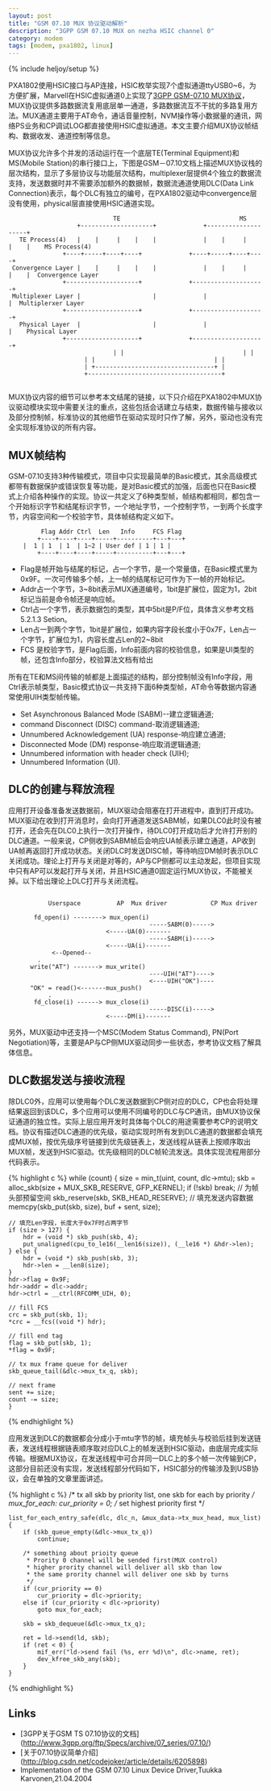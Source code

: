 ```yaml
---
layout: post
title: "GSM 07.10 MUX 协议驱动解析"
description: "3GPP GSM 07.10 MUX on nezha HSIC channel 0"
category: modem
tags: [modem, pxa1802, linux]
---
```

{% include heljoy/setup %}

<p class="paragraph">
PXA1802使用HSIC接口与AP连接，HSIC枚举实现7个虚拟通道ttyUSB0~6，为方便扩展，Marvell在HSIC虚拟通道0上实现了<a href="">3GPP GSM-07.10 MUX协议</a>，MUX协议提供多路数据流复用底层单一通道，多路数据流互不干扰的多路复用方法。MUX通道主要用于AT命令，通话音量控制，NVM操作等小数据量的通讯，网络PS业务和CP调试LOG都直接使用HSIC虚拟通道。本文主要介绍MUX协议帧结构、数据收发、通道控制等信息。
</p>

<!-- more -->

<p class="paragraph">
MUX协议允许多个并发的活动运行在一个底层TE(Terminal Equipment)和MS(Mobile Station)的串行接口上，下图是GSM－07.10文档上描述MUX协议栈的层次结构，显示了多层协议与功能层次结构，multiplexer层提供4个独立的数据流支持，发送数据时并不需要添加额外的数据帧，数据流通道使用DLC(Data Link Connection)表示，每个DLC有独立的编号，在PXA1802驱动中convergence层没有使用，physical层直接使用HSIC通道实现。
</p>


```
                             TE                                 MS
                   +--------------------+             +--------------------+ 
   TE Process(4)   |    |     |    |    |             |    |     |    |    |    MS Process(4)
         	   +----+-----+----+----+             +----+-----+----+----+
 Convergence Layer |    |     |    |    |             |    |     |    |    |  Convergence Layer
         	   +--------------------+             +--------------------+
 Multiplexer Layer |                    |             |                    |  Multiplerxer Layer
         	   +--------------------+             +--------------------+
   Physical Layer  |                    |             |                    |    Physical Layer
         	   +--------------------+             +--------------------+
                             | |                                 | |
         		     | |                                 | |
         		     | +---------------------------------+ |
         		     +-------------------------------------+
         
```

<p class="paragraph">
MUX协议内容的细节可以参考本文结尾的链接，以下只介绍在PXA1802中MUX协议驱动模块实现中需要关注的重点，这些包括会话建立与结束，数据传输与接收以及部分控制帧，标准协议的其他细节在驱动实现时只作了解，另外，驱动也没有完全实现标准协议的所有内容。
</p>

## MUX帧结构

<p class="paragraph">
GSM-07.10支持3种传输模式，项目中只实现最简单的Basic模式，其余高级模式都带有数据保护或错误恢复等功能，是对Basic模式的加强，后面也只在Basic模式上介绍各种操作的实现。协议一共定义了6种类型帧，帧结构都相同，都包含一个开始标识字节和结尾标识字节，一个地址字节，一个控制字节，一到两个长度字节，内容空间和一个校验字节，具体帧结构定义如下。
</p>


```
         Flag Addr Ctrl  Len   Info     FCS Flag
        +----+----+----+-----+----------+---+---+
	|  1 | 1  | 1  | 1~2 | User def | 1 | 1 |
        +----+----+----+-----+----------+---+---+
```

- Flag是帧开始与结尾的标记，占一个字节，是一个常量值，在Basic模式里为0x9F。一次可传输多个帧，上一帧的结尾标记可作为下一帧的开始标记。
- Addr占一个字节，3~8bit表示MUX通道编号，1bit是扩展位，固定为1，2bit标记当前是命令帧还是响应帧。
- Ctrl占一个字节，表示数据包的类型，其中5bit是P/F位，具体含义参考文档5.2.1.3 Setion。
- Len占一到两个字节，1bit是扩展位，如果内容字段长度小于0x7F，Len占一个字节，扩展位为1，内容长度占Len的2~8bit
- FCS 是校验字节，是Flag后面，Info前面内容的校验信息，如果是UI类型的帧，还包含Info部分，校验算法文档有给出


<p class="paragraph">
所有在TE和MS间传输的帧都是上面描述的结构，部分控制帧没有Info字段，用Ctrl表示帧类型，Basic模式协议一共支持下面6种类型帧，AT命令等数据内容通常使用UIH类型帧传输。
</p>

- Set Asynchronous Balanced Mode (SABM)--建立逻辑通道;
- command Disconnect (DISC) command-取消逻辑通道;
- Unnumbered Acknowledgement (UA) response-响应建立通道;
- Disconnected Mode (DM) response-响应取消逻辑通道;
- Unnumbered information with header check (UIH);
- Unnumbered Information (UI).
 

## DLC的创建与释放流程

<p class="paragraph">
应用打开设备准备发送数据前，MUX驱动会阻塞在打开进程中，直到打开成功。MUX驱动在收到打开消息时，会向打开通道发送SABM帧，如果DLC0此时没有被打开，还会先在DLC0上执行一次打开操作，待DLC0打开成功后才允许打开别的DLC通道。一般来说，CP侧收到SABM帧后会响应UA帧表示建立通道，AP收到UA帧再返回打开成功状态。关闭DLC时发送DISC帧，等待响应DM帧时表示DLC关闭成功。理论上打开与关闭是对等的，AP与CP侧都可以主动发起，但项目实现中只有AP可以发起打开与关闭，并且HSIC通道0固定运行MUX协议，不能被关掉。以下给出理论上DLC打开与关闭流程。
</p>

```

           Userspace          AP  Mux driver            CP Mux driver

	   fd_open(i) --------> mux_open(i)
	                                   -----SABM(0)----->
				           <-----UA(0)-------
	                                   -----SABM(i)----->
				           <-----UA(i)-------
		    <--Opened--
		.
	  write("AT") -------> mux_write()
	                                   ----UIH("AT")---->
	                                   <----UIH("OK")----
	  "OK" = read()<-------mux_push()
	       .
	   fd_close(i) ------> mux_close(i)
	                                   -----DISC(i)----->
				           <-----DM(i)-------

```

<p class="paragraph">
另外，MUX驱动中还支持一个MSC(Modem Status Command), PN(Port Negotiation)等，主要是AP与CP侧MUX驱动同步一些状态，参考协议文档了解具体信息。
</p>

## DLC数据发送与接收流程

<p class="paragraph">
除DLC0外，应用可以使用每个DLC发送数据到CP侧对应的DLC，CP也会将处理结果返回到该DLC，多个应用可以使用不同编号的DLC与CP通讯，由MUX协议保证通道的独立性。实际上层应用开发时具体每个DLC的用途需要参考CP的说明文档。协议有描述DLC通道的优先级，驱动实现时所有发到DLC通道的数据都会填充成MUX帧，按优先级序号链接到优先级链表上，发送线程从链表上按顺序取出MUX帧，发送到HSIC驱动。优先级相同的DLC帧轮流发送。具体实现流程用部分代码表示。
</p>

{% highlight c %}
while (count) {
	size = min_t(uint, count, dlc->mtu);
	skb = alloc_skb(size + MUX_SKB_RESERVE, GFP_KERNEL);
	if (!skb)
		break;
	// 为帧头部预留空间
	skb_reserve(skb, SKB_HEAD_RESERVE);
	// 填充发送内容数据
	memcpy(skb_put(skb, size), buf + sent, size);

	// 填充Len字段，长度大于0x7F时占两字节
	if (size > 127) {
		hdr = (void *) skb_push(skb, 4);
		put_unaligned(cpu_to_le16(__len16(size)), (__le16 *) &hdr->len);
	} else {
		hdr = (void *) skb_push(skb, 3);
		hdr->len = __len8(size);
	}
	hdr->flag = 0x9F;
	hdr->addr = dlc->addr;
	hdr->ctrl = __ctrl(RFCOMM_UIH, 0);

	// fill FCS
	crc = skb_put(skb, 1);
	*crc = __fcs((void *) hdr);

	// fill end tag
	flag = skb_put(skb, 1);
	*flag = 0x9F;

	// tx mux frame queue for deliver
	skb_queue_tail(&dlc->mux_tx_q, skb);

	// next frame
	sent += size;
	count -= size;
	}
{% endhighlight %}

<p class="paragraph">
应用发送到DLC的数据都会分成小于mtu字节的帧，填充帧头与校验后挂到发送链表，发送线程根据链表顺序取对应DLC上的帧发送到HSIC驱动，由底层完成实际传输。根据MUX协议，在发送线程中可合并同一DLC上的多个帧一次传输到CP，这部分目前还没有实现，发送线程部分代码如下，HSIC部分的传输涉及到USB协议，会在单独的文章里面讲述。
</p>

{% highlight c %}
	/* tx all skb by priority list, one skb for each by priority */
mux_for_each:
	cur_priority = 0; /* set highest priority first */

	list_for_each_entry_safe(dlc, dlc_n, &mux_data->tx_mux_head, mux_list) {
		if (skb_queue_empty(&dlc->mux_tx_q))
			continue;
		
		/* something about prioity queue
		 * Prority 0 channel will be sended first(MUX control)
		 * higher prority channel will deliver all skb than low 
		 * the same prority channel will deliver one skb by turns
		 */
		if (cur_priority == 0)
			cur_priority = dlc->priority;
		else if (cur_priority < dlc->priority)
			goto mux_for_each;

		skb = skb_dequeue(&dlc->mux_tx_q);

		ret = ld->send(ld, skb);
		if (ret < 0) {
			mif_err("ld->send fail (%s, err %d)\n", dlc->name, ret);
			dev_kfree_skb_any(skb);
		}
	}

{% endhighlight %}

## Links

+  [3GPP关于GSM TS 07.10协议的文档] (http://www.3gpp.org/ftp/Specs/archive/07_series/07.10/)
+  [关于07.10协议简单介绍] (http://blog.csdn.net/codejoker/article/details/6205898)
+  Implementation of the GSM 07.10 Linux Device Driver,Tuukka Karvonen,21.04.2004

